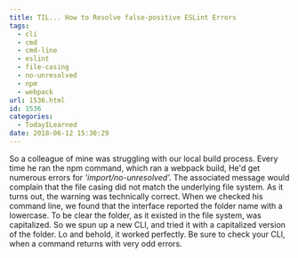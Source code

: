 ```yaml
---
title: TIL... How to Resolve false-positive ESLint Errors
tags:
  - cli
  - cmd
  - cmd-line
  - eslint
  - file-casing
  - no-unresolved
  - npm
  - webpack
url: 1536.html
id: 1536
categories:
  - TodayILearned
date: 2018-06-12 15:30:29
---
```


So a colleague of mine was struggling with our local build process. Every time he ran the npm command, which ran a webpack build, He'd get numerous errors for _'import/no-unresolved'._ The associated message would complain that the file casing did not match the underlying file system. As it turns out, the warning was technically correct. When we checked his command line, we found that the interface reported the folder name with a lowercase. To be clear the folder, as it existed in the file system, was capitalized. So we spun up a new CLI, and tried it with a capitalized version of the folder. Lo and behold, it worked perfectly. Be sure to check your CLI, when a command returns with very odd errors.